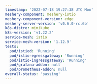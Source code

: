 ```yaml
---
timestamp: '2022-07-18 19:27:38 UTC Mon'
meshery-component: meshery-istio
meshery-component-version: edge
meshery-server-version: 'v0.6.0-rc.6b'
k8s-distro: minikube
k8s-version: 'v1.22.2'
service-mesh: istio
service-mesh-version: '1.12.9'
tests:
  pod/istiod: 'Running'
  pod/istio-egressgateway: 'Running'
  pod/istio-ingressgateway: 'Running'
  pod/grafana-addon: null
  pod/prometheus-addon: null
overall-status: 'passing'
---
```

